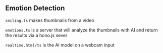 ## Emotion Detection

`smiling.ts` makes thumbnails from a video

`emotions.ts` is a server that will analyze the thumbnails with AI and return the results via a hono.js sever

`realtime.html/ts` is the AI model on a webcam input
